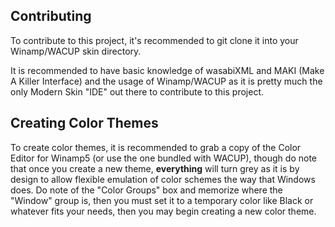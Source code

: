 ## Contributing

To contribute to this project, it's recommended to git clone it into your Winamp/WACUP skin directory.

It is recommended to have basic knowledge of wasabiXML and MAKI (Make A Killer Interface) and the usage of Winamp/WACUP as it is pretty much the only Modern Skin "IDE" out there to contribute to this project.

## Creating Color Themes
To create color themes, it is recommended to grab a copy of the Color Editor for Winamp5 (or use the one bundled with WACUP), though do note that once you create a new theme, **everything** will turn grey as it is by design to allow flexible emulation of color schemes the way that Windows does.
Do note of the "Color Groups" box and memorize where the "Window" group is, then you must set it to a temporary color like Black or whatever fits your needs, then you may begin creating a new color theme.
